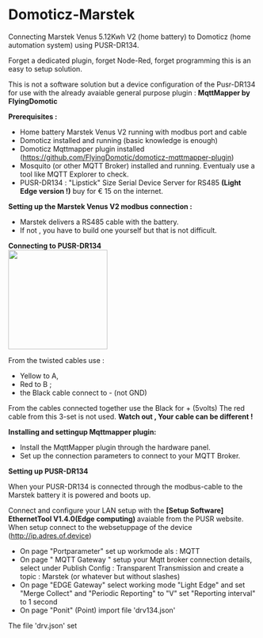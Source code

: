 # Domoticz-Marstek
Connecting Marstek Venus 5.12Kwh V2 (home battery) to Domoticz (home automation system) using PUSR-DR134.

Forget a dedicated plugin, forget Node-Red, forget programming this is an easy to setup solution.

This is not a software solution but a device configuration of the Pusr-DR134 for use with the already avaiable general purpose plugin : <b>MqttMapper by FlyingDomotic</b>

<b>Prerequisites :</b>
  * Home battery Marstek Venus V2 running with modbus port and cable
  * Domoticz installed and running (basic knowledge is enough)
  * Domoticz Mqttmapper plugin installed  (https://github.com/FlyingDomotic/domoticz-mqttmapper-plugin)   
  * Mosquito (or other MQTT Broker) installed and running. Eventualy use a tool like MQTT Explorer to check.
  * PUSR-DR134 : "Lipstick" Size Serial Device Server for RS485 <b>(Light Edge version !)</b> buy for € 15 on the internet.

<b>Setting up the Marstek Venus V2 modbus connection :</b>
  * Marstek delivers a RS485 cable with the battery.
  * If not , you have to build one yourself but that is not difficult.

<b>Connecting to PUSR-DR134</b>    
<img src="https://github.com/user-attachments/assets/f4eed6a8-ce7b-4c4f-8bcf-92a484edf0b6" width="200">

From the twisted cables use :
  * Yellow to A,
  * Red to B ;
  * the Black cable connect to - (not GND)

From the cables connected together use the Black for + (5volts)
The red cable from this 3-set is not used.
<b>Watch out , Your cable can be different !</b>

<b>Installing and settingup Mqttmapper plugin:</b>
  * Install the MqttMapper plugin through the hardware panel.
  * Set up the connection parameters to connect to your MQTT Broker.    

<b>Setting up PUSR-DR134</b>

When your PUSR-DR134 is connected through the modbus-cable to the Marstek battery it is powered and boots up.

Connect and configure your LAN setup with the <b>[Setup Software] EthernetTool V1.4.0(Edge computing) </b> avaiable from the PUSR website.
When setup connect to the websetuppage  of the device (http://ip.adres.of.device)

 * On page "Portparameter" set up workmode als : MQTT
 * On page " MQTT Gateway " setup your Mqtt broker connection details, select under Publish Config : Transparent Transmission and create a topic : Marstek (or whatever but without slashes)
 * On page "EDGE Gateway" select working mode "Light Edge" and set "Merge Collect" and "Periodic Reporting" to "V" set "Reporting interval" to 1 second
 * On page "Ponit" (Point) import file 'drv134.json'

The file 'drv.json' set
